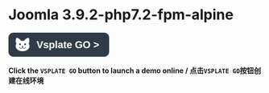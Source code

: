# Joomla 3.9.2-php7.2-fpm-alpine

<a href="https://www.vsplate.com/?docker-compose=https://github.com/vsplate/dcenvs/joomla/3.9.2-php7.2-fpm-alpine"><img alt="VSPLATE GO" src="https://raw.githubusercontent.com/vsplate/images/master/vsgo_btn.png" width="200px"></a>

**Click the `VSPLATE GO` button to launch a demo online / 点击`VSPLATE GO`按钮创建在线环境**